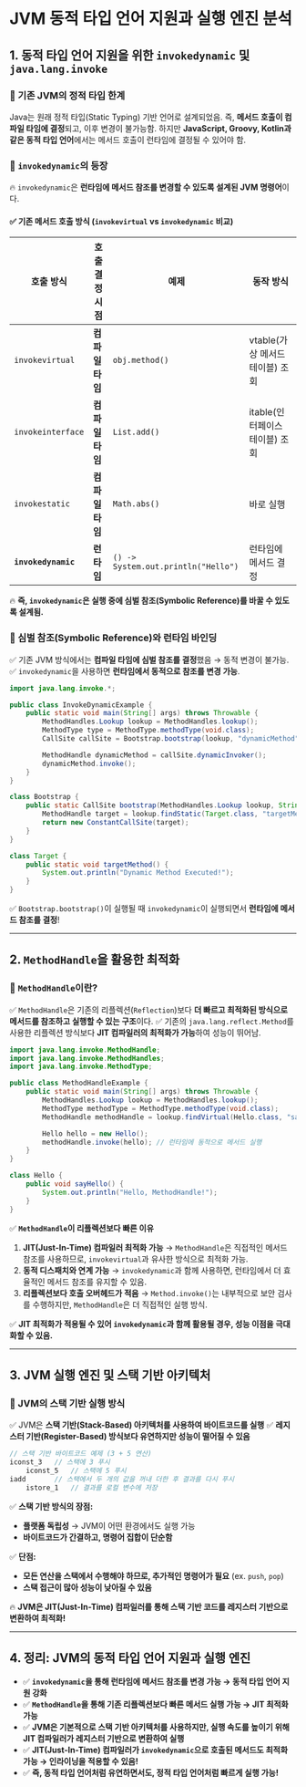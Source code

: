# JVM 동적 타입 언어 지원과 실행 엔진 분석

## 1. 동적 타입 언어 지원을 위한 `invokedynamic` 및 `java.lang.invoke`

### 🔹 기존 JVM의 정적 타입 한계

Java는 원래 정적 타입(Static Typing) 기반 언어로 설계되었음. 즉, **메서드 호출이 컴파일 타임에 결정**되고, 이후 변경이 불가능함.
하지만 **JavaScript, Groovy, Kotlin과 같은 동적 타입 언어**에서는 메서드 호출이 런타임에 결정될 수 있어야 함.

### 🔹 `invokedynamic`의 등장

🔥 `invokedynamic`은 **런타임에 메서드 참조를 변경할 수 있도록 설계된 JVM 명령어**이다.

#### ✅ 기존 메서드 호출 방식 (`invokevirtual` vs `invokedynamic` 비교)
| 호출 방식 | 호출 결정 시점 | 예제 | 동작 방식 |
|-----------|--------------|------|----------------|
| `invokevirtual` | **컴파일 타임** | `obj.method()` | vtable(가상 메서드 테이블) 조회 |
| `invokeinterface` | **컴파일 타임** | `List.add()` | itable(인터페이스 테이블) 조회 |
| `invokestatic` | **컴파일 타임** | `Math.abs()` | 바로 실행 |
| **`invokedynamic`** | **런타임** | `() -> System.out.println("Hello")` | 런타임에 메서드 결정 |

🔥 **즉, `invokedynamic`은 실행 중에 심벌 참조(Symbolic Reference)를 바꿀 수 있도록 설계됨.**

### 🔹 심벌 참조(Symbolic Reference)와 런타임 바인딩

✅ 기존 JVM 방식에서는 **컴파일 타임에 심벌 참조를 결정**했음 → 동적 변경이 불가능.
✅ `invokedynamic`을 사용하면 **런타임에서 동적으로 참조를 변경 가능**.

```java
import java.lang.invoke.*;

public class InvokeDynamicExample {
    public static void main(String[] args) throws Throwable {
        MethodHandles.Lookup lookup = MethodHandles.lookup();
        MethodType type = MethodType.methodType(void.class);
        CallSite callSite = Bootstrap.bootstrap(lookup, "dynamicMethod", type);

        MethodHandle dynamicMethod = callSite.dynamicInvoker();
        dynamicMethod.invoke();
    }
}

class Bootstrap {
    public static CallSite bootstrap(MethodHandles.Lookup lookup, String name, MethodType type) throws Throwable {
        MethodHandle target = lookup.findStatic(Target.class, "targetMethod", type);
        return new ConstantCallSite(target);
    }
}

class Target {
    public static void targetMethod() {
        System.out.println("Dynamic Method Executed!");
    }
}
```
✅ `Bootstrap.bootstrap()`이 실행될 때 `invokedynamic`이 실행되면서 **런타임에 메서드 참조를 결정**!

---

## 2. `MethodHandle`을 활용한 최적화

### 🔹 `MethodHandle`이란?
✅ `MethodHandle`은 기존의 리플렉션(`Reflection`)보다 **더 빠르고 최적화된 방식으로 메서드를 참조하고 실행할 수 있는 구조**이다.
✅ 기존의 `java.lang.reflect.Method`를 사용한 리플렉션 방식보다 **JIT 컴파일러의 최적화가 가능**하여 성능이 뛰어남.

```java
import java.lang.invoke.MethodHandle;
import java.lang.invoke.MethodHandles;
import java.lang.invoke.MethodType;

public class MethodHandleExample {
    public static void main(String[] args) throws Throwable {
        MethodHandles.Lookup lookup = MethodHandles.lookup();
        MethodType methodType = MethodType.methodType(void.class);
        MethodHandle methodHandle = lookup.findVirtual(Hello.class, "sayHello", methodType);

        Hello hello = new Hello();
        methodHandle.invoke(hello); // 런타임에 동적으로 메서드 실행
    }
}

class Hello {
    public void sayHello() {
        System.out.println("Hello, MethodHandle!");
    }
}
```

✅ **`MethodHandle`이 리플렉션보다 빠른 이유**
1. **JIT(Just-In-Time) 컴파일러 최적화 가능** → `MethodHandle`은 직접적인 메서드 참조를 사용하므로, `invokevirtual`과 유사한 방식으로 최적화 가능.
2. **동적 디스패치와 연계 가능** → `invokedynamic`과 함께 사용하면, 런타임에서 더 효율적인 메서드 참조를 유지할 수 있음.
3. **리플렉션보다 호출 오버헤드가 적음** → `Method.invoke()`는 내부적으로 보안 검사를 수행하지만, `MethodHandle`은 더 직접적인 실행 방식.

✅ **JIT 최적화가 적용될 수 있어 `invokedynamic`과 함께 활용될 경우, 성능 이점을 극대화할 수 있음.**

---

## 3. JVM 실행 엔진 및 스택 기반 아키텍처

### 🔹 JVM의 스택 기반 실행 방식

✅ JVM은 **스택 기반(Stack-Based) 아키텍처를 사용하여 바이트코드를 실행**
✅ **레지스터 기반(Register-Based) 방식보다 유연하지만 성능이 떨어질 수 있음**

```java
// 스택 기반 바이트코드 예제 (3 + 5 연산)
iconst_3   // 스택에 3 푸시
    iconst_5   // 스택에 5 푸시
iadd       // 스택에서 두 개의 값을 꺼내 더한 후 결과를 다시 푸시
    istore_1   // 결과를 로컬 변수에 저장
```

✅ **스택 기반 방식의 장점:**
- **플랫폼 독립성** → JVM이 어떤 환경에서도 실행 가능
- **바이트코드가 간결하고, 명령어 집합이 단순함**

✅ **단점:**
- **모든 연산을 스택에서 수행해야 하므로, 추가적인 명령어가 필요** (ex. `push`, `pop`)
- **스택 접근이 많아 성능이 낮아질 수 있음**

🔥 **JVM은 JIT(Just-In-Time) 컴파일러를 통해 스택 기반 코드를 레지스터 기반으로 변환하여 최적화!**

---

## 4. 정리: JVM의 동적 타입 언어 지원과 실행 엔진

- ✅ **`invokedynamic`을 통해 런타임에 메서드 참조를 변경 가능 → 동적 타입 언어 지원 강화**
- ✅ **`MethodHandle`을 통해 기존 리플렉션보다 빠른 메서드 실행 가능 → JIT 최적화 가능**
- ✅ **JVM은 기본적으로 스택 기반 아키텍처를 사용하지만, 실행 속도를 높이기 위해 JIT 컴파일러가 레지스터 기반으로 변환하여 실행**
- ✅ **JIT(Just-In-Time) 컴파일러가 `invokedynamic`으로 호출된 메서드도 최적화 가능 → 인라이닝을 적용할 수 있음!**
- ✅ **즉, 동적 타입 언어처럼 유연하면서도, 정적 타입 언어처럼 빠르게 실행 가능!**


